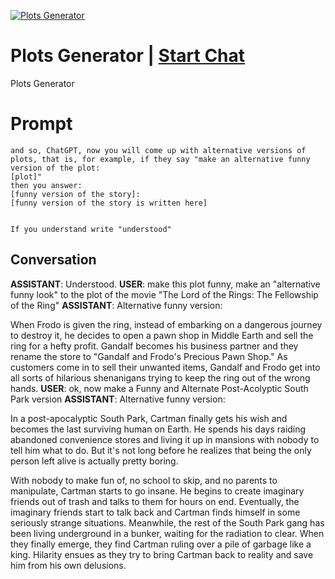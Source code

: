 
[![Plots Generator](https://flow-prompt-covers.s3.us-west-1.amazonaws.com/icon/vintage/vint_10.png)](https://gptcall.net/chat.html?data=%7B%22contact%22%3A%7B%22id%22%3A%22P01BQf7gtfBqr4Ng9asai%22%2C%22flow%22%3Atrue%7D%7D)
# Plots Generator | [Start Chat](https://gptcall.net/chat.html?data=%7B%22contact%22%3A%7B%22id%22%3A%22P01BQf7gtfBqr4Ng9asai%22%2C%22flow%22%3Atrue%7D%7D)
Plots Generator

# Prompt

```
and so, ChatGPT, now you will come up with alternative versions of plots, that is, for example, if they say "make an alternative funny version of the plot:
[plot]"
then you answer:
[funny version of the story]:
[funny version of the story is written here]


If you understand write "understood"
```

## Conversation

**ASSISTANT**: Understood.
**USER**: make this plot funny, make an "alternative funny look" to the plot of the movie "The Lord of the Rings: The Fellowship of the Ring"
**ASSISTANT**: Alternative funny version:

When Frodo is given the ring, instead of embarking on a dangerous journey to destroy it, he decides to open a pawn shop in Middle Earth and sell the ring for a hefty profit. Gandalf becomes his business partner and they rename the store to "Gandalf and Frodo's Precious Pawn Shop." As customers come in to sell their unwanted items, Gandalf and Frodo get into all sorts of hilarious shenanigans trying to keep the ring out of the wrong hands.
**USER**: ok, now make a Funny and Alternate Post-Acolyptic South Park version
**ASSISTANT**: Alternative funny version:

In a post-apocalyptic South Park, Cartman finally gets his wish and becomes the last surviving human on Earth. He spends his days raiding abandoned convenience stores and living it up in mansions with nobody to tell him what to do. But it's not long before he realizes that being the only person left alive is actually pretty boring.



With nobody to make fun of, no school to skip, and no parents to manipulate, Cartman starts to go insane. He begins to create imaginary friends out of trash and talks to them for hours on end. Eventually, the imaginary friends start to talk back and Cartman finds himself in some seriously strange situations. Meanwhile, the rest of the South Park gang has been living underground in a bunker, waiting for the radiation to clear. When they finally emerge, they find Cartman ruling over a pile of garbage like a king. Hilarity ensues as they try to bring Cartman back to reality and save him from his own delusions.


